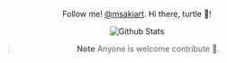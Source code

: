 <div align="center">
<div/>

Follow me! [@msakiart](https://twitter.com/msakiart).
Hi there, turtle 🐢!

![Github Stats](https://github-readme-stats.vercel.app/api?username=mmsaki)
  
> **Note**
> Anyone is welcome contribute 🐶.
